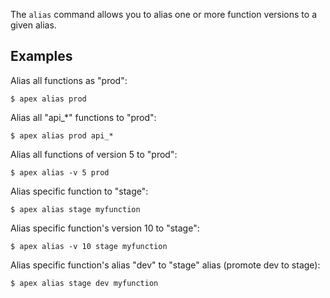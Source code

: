 
The `alias` command allows you to alias one or more function versions to a given alias.

## Examples

Alias all functions as "prod":

```
$ apex alias prod
```

Alias all "api_*" functions to "prod":

```
$ apex alias prod api_*
```

Alias all functions of version 5 to "prod":

```
$ apex alias -v 5 prod
```

Alias specific function to "stage":

```
$ apex alias stage myfunction
```

Alias specific function's version 10 to "stage":

```
$ apex alias -v 10 stage myfunction
```

Alias specific function's alias "dev" to "stage" alias (promote dev to stage):

```
$ apex alias stage dev myfunction
```
